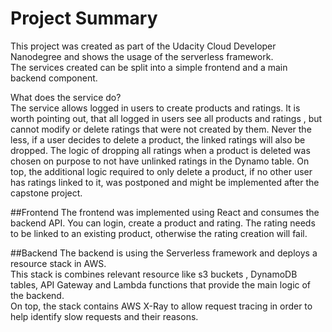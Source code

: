 # Project Summary
This project was created as part of the Udacity Cloud Developer Nanodegree and shows the usage of the serverless framework. <br>
The services created can be split into a simple frontend and a main backend component. 

What does the service do?<br>
The service allows logged in users to create products and ratings. It is worth pointing out, that all logged in users see all products and ratings
, but cannot modify or delete ratings that were not created by them. 
Never the less, if a user decides to delete a product, the linked ratings will also be dropped. 
The logic of dropping all ratings when a product is deleted was chosen on purpose to not have unlinked ratings in the Dynamo table. On top, the
 additional logic required to only delete a product, if no other user has ratings linked to it, was postponed and might be implemented after the
  capstone project. 

##Frontend
The frontend was implemented using React and consumes the backend API.
You can login, create a product and rating. 
The rating needs to be linked to an existing product, otherwise the rating creation will fail.

##Backend
The backend is using the Serverless framework and deploys a resource stack in AWS.<br> 
This stack is combines relevant resource like s3 buckets
, DynamoDB tables, API Gateway and Lambda functions that provide the main logic of the backend. <br>
On top, the stack contains AWS X-Ray to allow request tracing in order to help identify slow requests and their reasons. <br>

